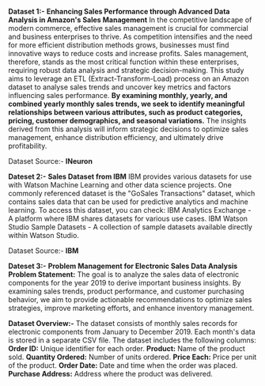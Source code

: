 **Dataset 1:-**
**Enhancing Sales Performance through Advanced Data Analysis in Amazon's Sales Management** 
In the competitive landscape of modern commerce, effective sales management is crucial for commercial and business enterprises to thrive. As competition intensifies and the need for more efficient distribution methods grows, businesses must find innovative ways to reduce costs and increase profits. Sales management, therefore, stands as the most critical function within these enterprises, requiring robust data analysis and strategic decision-making. This study aims to leverage an ETL (Extract-Transform-Load) process on an Amazon dataset to analyse sales trends and uncover key metrics and factors influencing sales performance. **By examining monthly, yearly, and combined yearly monthly sales trends, we seek to identify meaningful relationships between various attributes, such as product categories, pricing, customer demographics, and seasonal variations.** The insights derived from this analysis will inform strategic decisions to optimize sales management, enhance distribution efficiency, and ultimately drive profitability.


Dataset Source:- **INeuron**









**Dateset 2:-**
**Sales Dataset from IBM**
IBM provides various datasets for use with Watson Machine Learning and other data science projects. One commonly referenced dataset is the "GoSales Transactions" dataset, which contains sales data that can be used for predictive analytics and machine learning.
To access this dataset, you can check:
IBM Analytics Exchange - A platform where IBM shares datasets for various use cases.
IBM Watson Studio Sample Datasets - A collection of sample datasets available directly within Watson Studio.


Dataset Source:- **IBM**


**Dateset 3:-**
**Problem Management for Electronic Sales Data Analysis**
**Problem Statement:** The goal is to analyze the sales data of electronic components for the year 2019 to derive important business insights. By examining sales trends, product performance, and customer purchasing behavior, we aim to provide actionable recommendations to optimize sales strategies, improve marketing efforts, and enhance inventory management.

**Dataset Overview:-** The dataset consists of monthly sales records for electronic components from January to December 2019. Each month's data is stored in a separate CSV file. The dataset includes the following columns:
**Order ID:** Unique identifier for each order.
**Product:** Name of the product sold.
**Quantity Ordered:** Number of units ordered.
**Price Each:** Price per unit of the product.
**Order Date:** Date and time when the order was placed.
**Purchase Address:** Address where the product was delivered.
